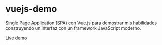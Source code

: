 # vuejs-demo
Single Page Application (SPA) con Vue.js para demostrar mis habilidades construyendo un interfaz con un framework JavaScript moderno.

[Live demo](https://josepcrespo.github.io/vuejs-demo/)

